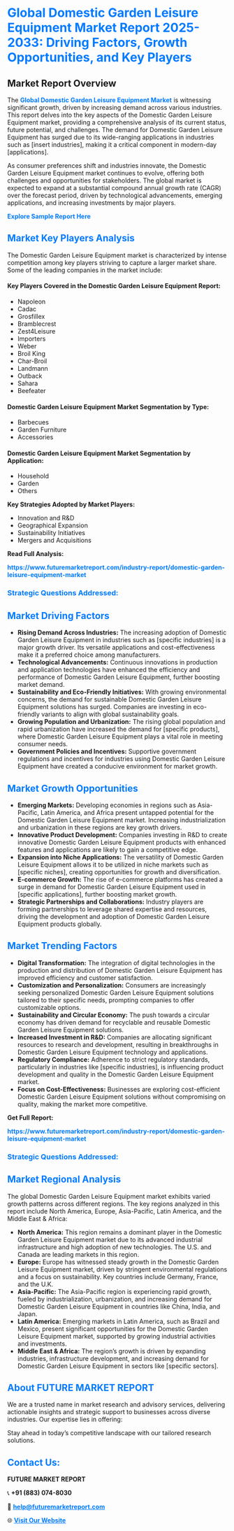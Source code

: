 <h1 style="color: #007BFF;">Global Domestic Garden Leisure Equipment Market Report 2025-2033: Driving Factors, Growth Opportunities, and Key Players</h1>

<section id="overview">
<h2>Market Report Overview</h2>
<p>The <a href="https://www.futuremarketreport.com/industry-report/domestic-garden-leisure-equipment-market" style="color: #007BFF; text-decoration: none;"><strong>Global Domestic Garden Leisure Equipment Market</strong></a> is witnessing significant growth, driven by increasing demand across various industries. This report delves into the key aspects of the Domestic Garden Leisure Equipment market, providing a comprehensive analysis of its current status, future potential, and challenges. The demand for Domestic Garden Leisure Equipment has surged due to its wide-ranging applications in industries such as [insert industries], making it a critical component in modern-day [applications].</p>
<p>As consumer preferences shift and industries innovate, the Domestic Garden Leisure Equipment market continues to evolve, offering both challenges and opportunities for stakeholders. The global market is expected to expand at a substantial compound annual growth rate (CAGR) over the forecast period, driven by technological advancements, emerging applications, and increasing investments by major players.</p>
</section>

<section id="overview">
<p><a href="https://www.futuremarketreport.com/request-sample/reportId=54741" style="color: #007BFF; text-decoration: none;"><strong>Explore Sample Report Here</strong></a></p>
</section>

<section id="key-players">
<h2 style="color: #007BFF;">Market Key Players Analysis</h2>
<p>The Domestic Garden Leisure Equipment market is characterized by intense competition among key players striving to capture a larger market share. Some of the leading companies in the market include:</p>
<h4>Key Players Covered in the Domestic Garden Leisure Equipment Report:</h4>
<ul><li>Napoleon</li><li>Cadac</li><li>Grosfillex</li><li>Bramblecrest</li><li>Zest4Leisure</li><li>Importers</li><li>Weber</li><li>Broil King</li><li>Char-Broil</li><li>Landmann</li><li>Outback</li><li>Sahara</li><li>Beefeater</li></ul>
<h4>Domestic Garden Leisure Equipment Market Segmentation by Type:</h4>
<ul><li>Barbecues</li><li>Garden Furniture</li><li>Accessories</li></ul>

<h4>Domestic Garden Leisure Equipment Market Segmentation by Application:</h4>
<ul><li>Household</li><li>Garden</li><li>Others</li></ul>
<p><strong>Key Strategies Adopted by Market Players:</strong></p>
<ul>
<li>Innovation and R&D</li>
<li>Geographical Expansion</li>
<li>Sustainability Initiatives</li>
<li>Mergers and Acquisitions</li>
</ul>
</section>

<section>
<p><strong>Read Full Analysis: </strong></p><a href="https://www.futuremarketreport.com/industry-report/domestic-garden-leisure-equipment-market" style="color: #007BFF; text-decoration: none;"><strong>https://www.futuremarketreport.com/industry-report/domestic-garden-leisure-equipment-market</strong></a>
<h3 style="color: #007BFF;">Strategic Questions Addressed:</h3>
</section>

<section id="driving-factors">
<h2 style="color: #007BFF;">Market Driving Factors</h2>
<ul>
<li><strong>Rising Demand Across Industries:</strong> The increasing adoption of Domestic Garden Leisure Equipment in industries such as [specific industries] is a major growth driver. Its versatile applications and cost-effectiveness make it a preferred choice among manufacturers.</li>
<li><strong>Technological Advancements:</strong> Continuous innovations in production and application technologies have enhanced the efficiency and performance of Domestic Garden Leisure Equipment, further boosting market demand.</li>
<li><strong>Sustainability and Eco-Friendly Initiatives:</strong> With growing environmental concerns, the demand for sustainable Domestic Garden Leisure Equipment solutions has surged. Companies are investing in eco-friendly variants to align with global sustainability goals.</li>
<li><strong>Growing Population and Urbanization:</strong> The rising global population and rapid urbanization have increased the demand for [specific products], where Domestic Garden Leisure Equipment plays a vital role in meeting consumer needs.</li>
<li><strong>Government Policies and Incentives:</strong> Supportive government regulations and incentives for industries using Domestic Garden Leisure Equipment have created a conducive environment for market growth.</li>
</ul>
</section>

<section id="growth-opportunities">
<h2 style="color: #007BFF;">Market Growth Opportunities</h2>
<ul>
<li><strong>Emerging Markets:</strong> Developing economies in regions such as Asia-Pacific, Latin America, and Africa present untapped potential for the Domestic Garden Leisure Equipment market. Increasing industrialization and urbanization in these regions are key growth drivers.</li>
<li><strong>Innovative Product Development:</strong> Companies investing in R&D to create innovative Domestic Garden Leisure Equipment products with enhanced features and applications are likely to gain a competitive edge.</li>
<li><strong>Expansion into Niche Applications:</strong> The versatility of Domestic Garden Leisure Equipment allows it to be utilized in niche markets such as [specific niches], creating opportunities for growth and diversification.</li>
<li><strong>E-commerce Growth:</strong> The rise of e-commerce platforms has created a surge in demand for Domestic Garden Leisure Equipment used in [specific applications], further boosting market growth.</li>
<li><strong>Strategic Partnerships and Collaborations:</strong> Industry players are forming partnerships to leverage shared expertise and resources, driving the development and adoption of Domestic Garden Leisure Equipment products globally.</li>
</ul>
</section>

<section id="trending-factors">
<h2 style="color: #007BFF;">Market Trending Factors</h2>
<ul>
<li><strong>Digital Transformation:</strong> The integration of digital technologies in the production and distribution of Domestic Garden Leisure Equipment has improved efficiency and customer satisfaction.</li>
<li><strong>Customization and Personalization:</strong> Consumers are increasingly seeking personalized Domestic Garden Leisure Equipment solutions tailored to their specific needs, prompting companies to offer customizable options.</li>
<li><strong>Sustainability and Circular Economy:</strong> The push towards a circular economy has driven demand for recyclable and reusable Domestic Garden Leisure Equipment solutions.</li>
<li><strong>Increased Investment in R&D:</strong> Companies are allocating significant resources to research and development, resulting in breakthroughs in Domestic Garden Leisure Equipment technology and applications.</li>
<li><strong>Regulatory Compliance:</strong> Adherence to strict regulatory standards, particularly in industries like [specific industries], is influencing product development and quality in the Domestic Garden Leisure Equipment market.</li>
<li><strong>Focus on Cost-Effectiveness:</strong> Businesses are exploring cost-efficient Domestic Garden Leisure Equipment solutions without compromising on quality, making the market more competitive.</li>
</ul>
</section>

<section>
<p><strong>Get Full Report: </strong></p><a href="https://www.futuremarketreport.com/industry-report/domestic-garden-leisure-equipment-market" style="color: #007BFF; text-decoration: none;"><strong>https://www.futuremarketreport.com/industry-report/domestic-garden-leisure-equipment-market</strong></a>
<h3 style="color: #007BFF;">Strategic Questions Addressed:</h3>
</section>


<section id="regional-analysis">
<h2 style="color: #007BFF;">Market Regional Analysis</h2>
<p>The global Domestic Garden Leisure Equipment market exhibits varied growth patterns across different regions. The key regions analyzed in this report include North America, Europe, Asia-Pacific, Latin America, and the Middle East & Africa:</p>
<ul>
<li><strong>North America:</strong> This region remains a dominant player in the Domestic Garden Leisure Equipment market due to its advanced industrial infrastructure and high adoption of new technologies. The U.S. and Canada are leading markets in this region.</li>
<li><strong>Europe:</strong> Europe has witnessed steady growth in the Domestic Garden Leisure Equipment market, driven by stringent environmental regulations and a focus on sustainability. Key countries include Germany, France, and the U.K.</li>
<li><strong>Asia-Pacific:</strong> The Asia-Pacific region is experiencing rapid growth, fueled by industrialization, urbanization, and increasing demand for Domestic Garden Leisure Equipment in countries like China, India, and Japan.</li>
<li><strong>Latin America:</strong> Emerging markets in Latin America, such as Brazil and Mexico, present significant opportunities for the Domestic Garden Leisure Equipment market, supported by growing industrial activities and investments.</li>
<li><strong>Middle East & Africa:</strong> The region’s growth is driven by expanding industries, infrastructure development, and increasing demand for Domestic Garden Leisure Equipment in sectors like [specific sectors].</li>
</ul>
</section>

<footer>
<h2 style="color: #007BFF;">About FUTURE MARKET REPORT</h2>
<p>We are a trusted name in market research and advisory services, delivering actionable insights and strategic support to businesses across diverse industries. Our expertise lies in offering:</p>

<p>Stay ahead in today’s competitive landscape with our tailored research solutions.</p>

<h2 style="color: #007BFF;">Contact Us:</h2>
<p><strong>FUTURE MARKET REPORT</strong></p>
<p>📞 <strong>+91 (883) 074-8030</strong></p>
<p>📧 <strong><a href="mailto:help@futuremarketreport.com" style="color: #007BFF;">help@futuremarketreport.com</a></strong></p>
<p>🌐 <strong><a href="https://www.futuremarketreport.com/" style="color: #007BFF;">Visit Our Website</a></strong></p>
</footer>